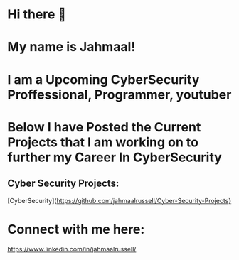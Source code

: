 # Hi there 👋
# My name is Jahmaal!
# I am a Upcoming CyberSecurity Proffessional, Programmer, youtuber 
# Below I have Posted the Current Projects that I am working on to further my Career In CyberSecurity

## Cyber Security Projects:
[CyberSecurity](https://github.com/jahmaalrussell/Cyber-Security-Projects}

# Connect with me here:
https://www.linkedin.com/in/jahmaalrussell/
